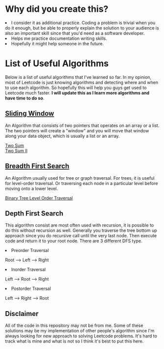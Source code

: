 <h1>Why did you create this?</h1>
<li>I consider it as additional practice. Coding a problem is trivial when you
do it enough, but be able to properly explain the solution to your audience is
also an important skill since that you'd need as a software developer.</li>
<li>Helps me practice documentation writing skills.</li>
<li>Hopefully it might help someone in the future.</li>


<h1>List of Useful Algorithms</h1>
<p>Below is a list of useful algorithms that I've learned so far. In my opinion,
most of Leetcode is just knowing algorithms and detecting where and when to use
each algorithm. So hopefully this will help you guys get used to Leetcode much faster.
<b> I will update this as I learn more algorithms and have time to do so</b>.
</p>





<h2><a href = "https://www.geeksforgeeks.org/window-sliding-technique/" >Sliding Window</a></h2>

<p>
An Algorithm that consists of two pointers that operates on an array or a list.
The two pointers will create a "window" and you will move that window along your
data object, which is usually a list or an array.
</p>

<a href = "https://leetcode.com/problems/two-sum/">Two Sum</a><br>
<a href = "https://leetcode.com/problems/two-sum-ii-input-array-is-sorted/">Two Sum II</a>


<h2><a href = "https://github.com/blam1998/Leetcode/blob/main/BinaryTreeLevelOrderTraversal.md" > Breadth First Search </a></h2>
<p>
An Algorithm usually used for tree or graph traversal. For trees, it is useful for 
level-order traversal. Or traversing each node in a particular level before moving onto
a lower level.
</p>

<a href = "https://leetcode.com/problems/binary-tree-level-order-traversal/" >Binary Tree Level Order Traversal</a>

<h2>Depth First Search</h2>

<p>
This algorithm consist are most often used with recursion, it is possible to do this 
without recursion as well. Generally you traverse the tree bottom up approach since you do
recursive call until the very last node. Then execute code and return it to your root node.
There are 3 different DFS type.
</p>

<li>Preorder Traversal</li>
<p>Root --> Left --> Right</p>


<li>Inorder Traversal</li>
<p>Left --> Root --> Right</p>

<li>Postorder Traversal</li>
<p>Left --> Right --> Root</p>


<h2>Disclaimer</h2>
All of the code in this repository may not be from me. Some of these solutions may be my
implementation of other people's algorithm since I'm always looking for new
approach to solving Leetcode problems. It's hard to track what is mine and what is not
so I think it's best to put this here.
